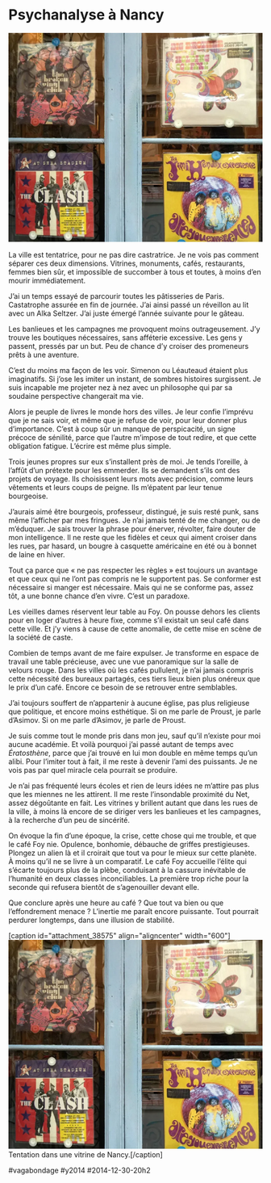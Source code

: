 # Psychanalyse à Nancy

![](_i/tentation1.webp)

La ville est tentatrice, pour ne pas dire castratrice. Je ne vois pas comment séparer ces deux dimensions. Vitrines, monuments, cafés, restaurants, femmes bien sûr, et impossible de succomber à tous et toutes, à moins d’en mourir immédiatement.

J’ai un temps essayé de parcourir toutes les pâtisseries de Paris. Castatrophe assurée en fin de journée. J’ai ainsi passé un réveillon au lit avec un Alka Seltzer. J’ai juste émergé l’année suivante pour le gâteau.

Les banlieues et les campagnes me provoquent moins outrageusement. J’y trouve les boutiques nécessaires, sans afféterie excessive. Les gens y passent, pressés par un but. Peu de chance d’y croiser des promeneurs prêts à une aventure.

C’est du moins ma façon de les voir. Simenon ou Léauteaud étaient plus imaginatifs. Si j’ose les imiter un instant, de sombres histoires surgissent. Je suis incapable me projeter nez à nez avec un philosophe qui par sa soudaine perspective changerait ma vie.

Alors je peuple de livres le monde hors des villes. Je leur confie l’imprévu que je ne sais voir, et même que je refuse de voir, pour leur donner plus d’importance. C’est à coup sûr un manque de perspicacité, un signe précoce de sénilité, parce que l’autre m’impose de tout redire, et que cette obligation fatigue. L’écrire est même plus simple.

Trois jeunes propres sur eux s’installent près de moi. Je tends l’oreille, à l’affût d’un prétexte pour les emmerder. Ils se demandent s’ils ont des projets de voyage. Ils choisissent leurs mots avec précision, comme leurs vêtements et leurs coups de peigne. Ils m’épatent par leur tenue bourgeoise.

J’aurais aimé être bourgeois, professeur, distingué, je suis resté punk, sans même l’afficher par mes fringues. Je n’ai jamais tenté de me changer, ou de m’éduquer. Je sais trouver la phrase pour énerver, révolter, faire douter de mon intelligence. Il ne reste que les fidèles et ceux qui aiment croiser dans les rues, par hasard, un bougre à casquette américaine en été ou à bonnet de laine en hiver.

Tout ça parce que « ne pas respecter les règles » est toujours un avantage et que ceux qui ne l’ont pas compris ne le supportent pas. Se conformer est nécessaire si manger est nécessaire. Mais qui ne se conforme pas, assez tôt, a une bonne chance d’en vivre. C’est un paradoxe.

Les vieilles dames réservent leur table au Foy. On pousse dehors les clients pour en loger d’autres à heure fixe, comme s’il existait un seul café dans cette ville. Et j’y viens à cause de cette anomalie, de cette mise en scène de la société de caste.

Combien de temps avant de me faire expulser. Je transforme en espace de travail une table précieuse, avec une vue panoramique sur la salle de velours rouge. Dans les villes où les cafés pullulent, je n’ai jamais compris cette nécessité des bureaux partagés, ces tiers lieux bien plus onéreux que le prix d’un café. Encore ce besoin de se retrouver entre semblables.

J’ai toujours souffert de n’appartenir à aucune église, pas plus religieuse que politique, et encore moins esthétique. Si on me parle de Proust, je parle d’Asimov. Si on me parle d’Asimov, je parle de Proust.

Je suis comme tout le monde pris dans mon jeu, sauf qu’il n’existe pour moi aucune académie. Et voilà pourquoi j’ai passé autant de temps avec *Ératosthène*, parce que j’ai trouvé en lui mon double en même temps qu’un alibi. Pour l’imiter tout à fait, il me reste à devenir l’ami des puissants. Je ne vois pas par quel miracle cela pourrait se produire.

Je n’ai pas fréquenté leurs écoles et rien de leurs idées ne m’attire pas plus que les miennes ne les attirent. Il me reste l’insondable proximité du Net, assez dégoûtante en fait. Les vitrines y brillent autant que dans les rues de la ville, à moins là encore de se diriger vers les banlieues et les campagnes, à la recherche d’un peu de sincérité.

On évoque la fin d’une époque, la crise, cette chose qui me trouble, et que le café Foy nie. Opulence, bonhomie, débauche de griffes prestigieuses. Plongez un alien là et il croirait que tout va pour le mieux sur cette planète. À moins qu’il ne se livre à un comparatif. Le café Foy accueille l’élite qui s’écarte toujours plus de la plèbe, conduisant à la cassure inévitable de l’humanité en deux classes inconciliables. La première trop riche pour la seconde qui refusera bientôt de s’agenouiller devant elle.

Que conclure après une heure au café ? Que tout va bien ou que l’effondrement menace ? L’inertie me paraît encore puissante. Tout pourrait perdurer longtemps, dans une illusion de stabilité.

[caption id="attachment\_38575" align="aligncenter" width="600"]![Tentation dans une vitrine de Nancy.](_i/tentation1.webp) Tentation dans une vitrine de Nancy.[/caption]



#vagabondage #y2014 #2014-12-30-20h2
